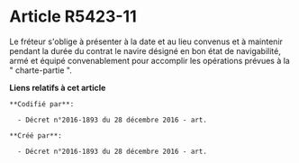 # Article R5423-11

Le fréteur s'oblige à présenter à la date et au lieu convenus et à maintenir pendant la durée du contrat le navire désigné en
bon état de navigabilité, armé et équipé convenablement pour accomplir les opérations prévues à la " charte-partie ".

**Liens relatifs à cet article**

	**Codifié par**:

	  - Décret n°2016-1893 du 28 décembre 2016 - art.

	**Créé par**:

	  - Décret n°2016-1893 du 28 décembre 2016 - art.
